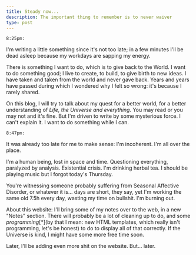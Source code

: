 ```yaml
---
title: Steady now...
description: The important thing to remember is to never waiver
type: post
---
```


`8:25pm:`

I'm writing a little something since it's not too late; in a few minutes I'll be dead asleep because my workdays are sapping my energy.

There is something I want to do, which is to give back to the World. I want to do something good; I live to create, to build, to give birth to new ideas. I have taken and taken from the world and never gave back. Years and years have passed during which I wondered why I felt so wrong: it's because I rarely shared.

On this blog, I will try to talk about my quest for a better world, for a better understanding of *Life, the Universe and everything*. You may read or you may not and it's fine. But I'm driven to write by some mysterious force. I can't explain it. I want to do something while I can.

`8:47pm:`

It was already too late for me to make sense: I'm incoherent. I'm all over the place.

I'm a human being, lost in space and time. Questioning everything, paralyzed by analysis. Existential crisis. I'm drinking herbal tea. I should be playing music but I forgot today's Thursday.

You're witnessing someone probably suffering from Seasonal Affective Disorder, or whatever it is... days are short, they say, yet I'm working the same old 7.5h every day, wasting my time on bullshit. I'm burning out.

About this website: I'll bring some of my notes over to the web, in a new "Notes" section. There will probably be a lot of cleaning up to do, and some *programming*[*](by that I mean: new HTML templates, which really isn't programming, let's be honest) to do to display all of that correctly. If the Universe is kind, I might have some more free time soon.

Later, I'll be adding even more shit on the website. But... later.
